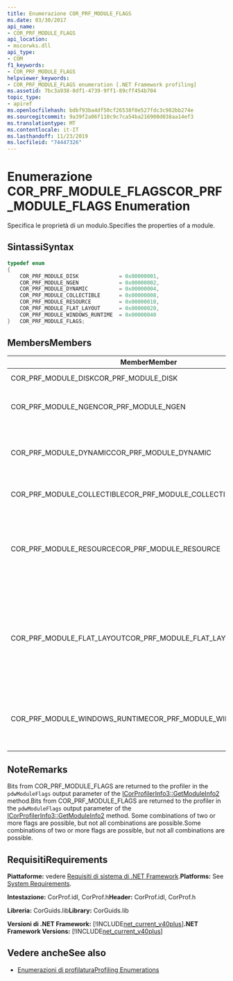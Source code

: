 ```yaml
---
title: Enumerazione COR_PRF_MODULE_FLAGS
ms.date: 03/30/2017
api_name:
- COR_PRF_MODULE_FLAGS
api_location:
- mscorwks.dll
api_type:
- COM
f1_keywords:
- COR_PRF_MODULE_FLAGS
helpviewer_keywords:
- COR_PRF_MODULE_FLAGS enumeration [.NET Framework profiling]
ms.assetid: 7bc3a938-0df1-4739-9ff1-89cff454b704
topic_type:
- apiref
ms.openlocfilehash: bdbf93ba4df50cf26538f0e527fdc3c982bb274e
ms.sourcegitcommit: 9a39f2a06f110c9c7ca54ba216900d038aa14ef3
ms.translationtype: MT
ms.contentlocale: it-IT
ms.lasthandoff: 11/23/2019
ms.locfileid: "74447326"
---
```

# <a name="cor_prf_module_flags-enumeration"></a><span data-ttu-id="f6a43-102">Enumerazione COR_PRF_MODULE_FLAGS</span><span class="sxs-lookup"><span data-stu-id="f6a43-102">COR_PRF_MODULE_FLAGS Enumeration</span></span>
<span data-ttu-id="f6a43-103">Specifica le proprietà di un modulo.</span><span class="sxs-lookup"><span data-stu-id="f6a43-103">Specifies the properties of a module.</span></span>  
  
## <a name="syntax"></a><span data-ttu-id="f6a43-104">Sintassi</span><span class="sxs-lookup"><span data-stu-id="f6a43-104">Syntax</span></span>  
  
```cpp  
typedef enum  
{  
    COR_PRF_MODULE_DISK             = 0x00000001,  
    COR_PRF_MODULE_NGEN             = 0x00000002,  
    COR_PRF_MODULE_DYNAMIC          = 0x00000004,  
    COR_PRF_MODULE_COLLECTIBLE      = 0x00000008,  
    COR_PRF_MODULE_RESOURCE         = 0x00000010,  
    COR_PRF_MODULE_FLAT_LAYOUT      = 0x00000020,  
    COR_PRF_MODULE_WINDOWS_RUNTIME  = 0x00000040  
}   COR_PRF_MODULE_FLAGS;  
```  
  
## <a name="members"></a><span data-ttu-id="f6a43-105">Members</span><span class="sxs-lookup"><span data-stu-id="f6a43-105">Members</span></span>  
  
|<span data-ttu-id="f6a43-106">Member</span><span class="sxs-lookup"><span data-stu-id="f6a43-106">Member</span></span>|<span data-ttu-id="f6a43-107">Descrizione</span><span class="sxs-lookup"><span data-stu-id="f6a43-107">Description</span></span>|  
|------------|-----------------|  
|<span data-ttu-id="f6a43-108">COR_PRF_MODULE_DISK</span><span class="sxs-lookup"><span data-stu-id="f6a43-108">COR_PRF_MODULE_DISK</span></span>|<span data-ttu-id="f6a43-109">The module was loaded from disk.</span><span class="sxs-lookup"><span data-stu-id="f6a43-109">The module was loaded from disk.</span></span>|  
|<span data-ttu-id="f6a43-110">COR_PRF_MODULE_NGEN</span><span class="sxs-lookup"><span data-stu-id="f6a43-110">COR_PRF_MODULE_NGEN</span></span>|<span data-ttu-id="f6a43-111">The module was generated by the Native Image Generator (Ngen.exe).</span><span class="sxs-lookup"><span data-stu-id="f6a43-111">The module was generated by the Native Image Generator (Ngen.exe).</span></span>|  
|<span data-ttu-id="f6a43-112">COR_PRF_MODULE_DYNAMIC</span><span class="sxs-lookup"><span data-stu-id="f6a43-112">COR_PRF_MODULE_DYNAMIC</span></span>|<span data-ttu-id="f6a43-113">The module was created by methods in the <xref:System.Reflection.Emit?displayProperty=nameWithType> namespace.</span><span class="sxs-lookup"><span data-stu-id="f6a43-113">The module was created by methods in the <xref:System.Reflection.Emit?displayProperty=nameWithType> namespace.</span></span>|  
|<span data-ttu-id="f6a43-114">COR_PRF_MODULE_COLLECTIBLE</span><span class="sxs-lookup"><span data-stu-id="f6a43-114">COR_PRF_MODULE_COLLECTIBLE</span></span>|<span data-ttu-id="f6a43-115">The module's lifetime is managed by the garbage collector.</span><span class="sxs-lookup"><span data-stu-id="f6a43-115">The module's lifetime is managed by the garbage collector.</span></span>|  
|<span data-ttu-id="f6a43-116">COR_PRF_MODULE_RESOURCE</span><span class="sxs-lookup"><span data-stu-id="f6a43-116">COR_PRF_MODULE_RESOURCE</span></span>|<span data-ttu-id="f6a43-117">The module contains no metadata and is used strictly as a resource.</span><span class="sxs-lookup"><span data-stu-id="f6a43-117">The module contains no metadata and is used strictly as a resource.</span></span> <span data-ttu-id="f6a43-118">The managed equivalent of this bit is the <xref:System.Reflection.Module.IsResource%2A?displayProperty=nameWithType> method.</span><span class="sxs-lookup"><span data-stu-id="f6a43-118">The managed equivalent of this bit is the <xref:System.Reflection.Module.IsResource%2A?displayProperty=nameWithType> method.</span></span>|  
|<span data-ttu-id="f6a43-119">COR_PRF_MODULE_FLAT_LAYOUT</span><span class="sxs-lookup"><span data-stu-id="f6a43-119">COR_PRF_MODULE_FLAT_LAYOUT</span></span>|<span data-ttu-id="f6a43-120">The module's layout in memory is flat, not mapped.</span><span class="sxs-lookup"><span data-stu-id="f6a43-120">The module's layout in memory is flat, not mapped.</span></span> <span data-ttu-id="f6a43-121">If a module has this bit set, profilers that read information directly from the portable executable (PE) file header will have to be careful when interpreting relative virtual addresses (RVAs) in the header.</span><span class="sxs-lookup"><span data-stu-id="f6a43-121">If a module has this bit set, profilers that read information directly from the portable executable (PE) file header will have to be careful when interpreting relative virtual addresses (RVAs) in the header.</span></span>|  
|<span data-ttu-id="f6a43-122">COR_PRF_MODULE_WINDOWS_RUNTIME</span><span class="sxs-lookup"><span data-stu-id="f6a43-122">COR_PRF_MODULE_WINDOWS_RUNTIME</span></span>|<span data-ttu-id="f6a43-123">The Windows Runtime content type flag is set in the metadata for this module's assembly.</span><span class="sxs-lookup"><span data-stu-id="f6a43-123">The Windows Runtime content type flag is set in the metadata for this module's assembly.</span></span> <span data-ttu-id="f6a43-124">This is the case for all Windows Metadata (.winmd) modules.</span><span class="sxs-lookup"><span data-stu-id="f6a43-124">This is the case for all Windows Metadata (.winmd) modules.</span></span>|  
  
## <a name="remarks"></a><span data-ttu-id="f6a43-125">Note</span><span class="sxs-lookup"><span data-stu-id="f6a43-125">Remarks</span></span>  
 <span data-ttu-id="f6a43-126">Bits from COR_PRF_MODULE_FLAGS are returned to the profiler in the `pdwModuleFlags` output parameter of the [ICorProfilerInfo3::GetModuleInfo2](../../../../docs/framework/unmanaged-api/profiling/icorprofilerinfo3-getmoduleinfo2-method.md) method.</span><span class="sxs-lookup"><span data-stu-id="f6a43-126">Bits from COR_PRF_MODULE_FLAGS are returned to the profiler in the `pdwModuleFlags` output parameter of the [ICorProfilerInfo3::GetModuleInfo2](../../../../docs/framework/unmanaged-api/profiling/icorprofilerinfo3-getmoduleinfo2-method.md) method.</span></span> <span data-ttu-id="f6a43-127">Some combinations of two or more flags are possible, but not all combinations are possible.</span><span class="sxs-lookup"><span data-stu-id="f6a43-127">Some combinations of two or more flags are possible, but not all combinations are possible.</span></span>  
  
## <a name="requirements"></a><span data-ttu-id="f6a43-128">Requisiti</span><span class="sxs-lookup"><span data-stu-id="f6a43-128">Requirements</span></span>  
 <span data-ttu-id="f6a43-129">**Piattaforme:** vedere [Requisiti di sistema di .NET Framework](../../../../docs/framework/get-started/system-requirements.md).</span><span class="sxs-lookup"><span data-stu-id="f6a43-129">**Platforms:** See [System Requirements](../../../../docs/framework/get-started/system-requirements.md).</span></span>  
  
 <span data-ttu-id="f6a43-130">**Intestazione:** CorProf.idl, CorProf.h</span><span class="sxs-lookup"><span data-stu-id="f6a43-130">**Header:** CorProf.idl, CorProf.h</span></span>  
  
 <span data-ttu-id="f6a43-131">**Libreria:** CorGuids.lib</span><span class="sxs-lookup"><span data-stu-id="f6a43-131">**Library:** CorGuids.lib</span></span>  
  
 <span data-ttu-id="f6a43-132">**Versioni di .NET Framework:** [!INCLUDE[net_current_v40plus](../../../../includes/net-current-v40plus-md.md)]</span><span class="sxs-lookup"><span data-stu-id="f6a43-132">**.NET Framework Versions:** [!INCLUDE[net_current_v40plus](../../../../includes/net-current-v40plus-md.md)]</span></span>  
  
## <a name="see-also"></a><span data-ttu-id="f6a43-133">Vedere anche</span><span class="sxs-lookup"><span data-stu-id="f6a43-133">See also</span></span>

- [<span data-ttu-id="f6a43-134">Enumerazioni di profilatura</span><span class="sxs-lookup"><span data-stu-id="f6a43-134">Profiling Enumerations</span></span>](../../../../docs/framework/unmanaged-api/profiling/profiling-enumerations.md)

